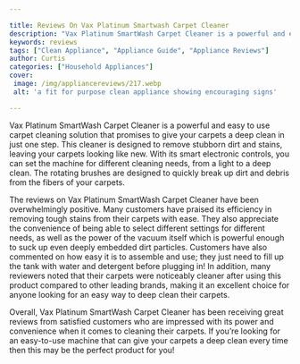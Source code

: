 ```yaml
---

title: Reviews On Vax Platinum Smartwash Carpet Cleaner
description: "Vax Platinum SmartWash Carpet Cleaner is a powerful and easy to use carpet cleaning solution that promises to give your carpets a ...you wont regret reading on"
keywords: reviews
tags: ["Clean Appliance", "Appliance Guide", "Appliance Reviews"]
author: Curtis
categories: ["Household Appliances"]
cover: 
 image: /img/appliancereviews/217.webp
 alt: 'a fit for purpose clean appliance showing encouraging signs'

---
```


Vax Platinum SmartWash Carpet Cleaner is a powerful and easy to use carpet cleaning solution that promises to give your carpets a deep clean in just one step. This cleaner is designed to remove stubborn dirt and stains, leaving your carpets looking like new. With its smart electronic controls, you can set the machine for different cleaning needs, from a light to a deep clean. The rotating brushes are designed to quickly break up dirt and debris from the fibers of your carpets.

The reviews on Vax Platinum SmartWash Carpet Cleaner have been overwhelmingly positive. Many customers have praised its efficiency in removing tough stains from their carpets with ease. They also appreciate the convenience of being able to select different settings for different needs, as well as the power of the vacuum itself which is powerful enough to suck up even deeply embedded dirt particles. Customers have also commented on how easy it is to assemble and use; they just need to fill up the tank with water and detergent before plugging in! In addition, many reviewers noted that their carpets were noticeably cleaner after using this product compared to other leading brands, making it an excellent choice for anyone looking for an easy way to deep clean their carpets.

Overall, Vax Platinum SmartWash Carpet Cleaner has been receiving great reviews from satisfied customers who are impressed with its power and convenience when it comes to cleaning their carpets. If you’re looking for an easy-to-use machine that can give your carpets a deep clean every time then this may be the perfect product for you!
